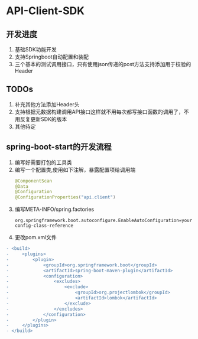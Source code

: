 # API-Client-SDK

## 开发进度
1. 基础SDK功能开发
2. 支持Springboot自动配置和装配
3. 三个基本的测试调用接口，只有使用json传递的post方法支持添加用于校验的Header

## TODOs
1. 补充其他方法添加Header头
2. 支持根据元数据构建调用API接口这样就不用每次都写接口函数的调用了，不用反复更新SDK的版本
3. 其他待定


## spring-boot-start的开发流程
1. 编写好需要打包的工具类
2. 编写一个配置类,使用如下注解，暴露配置项给调用端
    ```java
    @ComponentScan
    @Data
    @Configuration
    @ConfigurationProperties("api.client")
    ```
3. 编写META-INFO/spring.factories
    ```text
   org.springframework.boot.autoconfigure.EnableAutoConfiguration=your-config-class-reference
    ```
4. 更改pom.xml文件
```diff
- <build>
-     <plugins>
-         <plugin>
-             <groupId>org.springframework.boot</groupId>
-             <artifactId>spring-boot-maven-plugin</artifactId>
-             <configuration>
-                 <excludes>
-                     <exclude>
-                         <groupId>org.projectlombok</groupId>
-                         <artifactId>lombok</artifactId>
-                     </exclude>
-                 </excludes>
-             </configuration>
-         </plugin>
-     </plugins>
- </build>

```